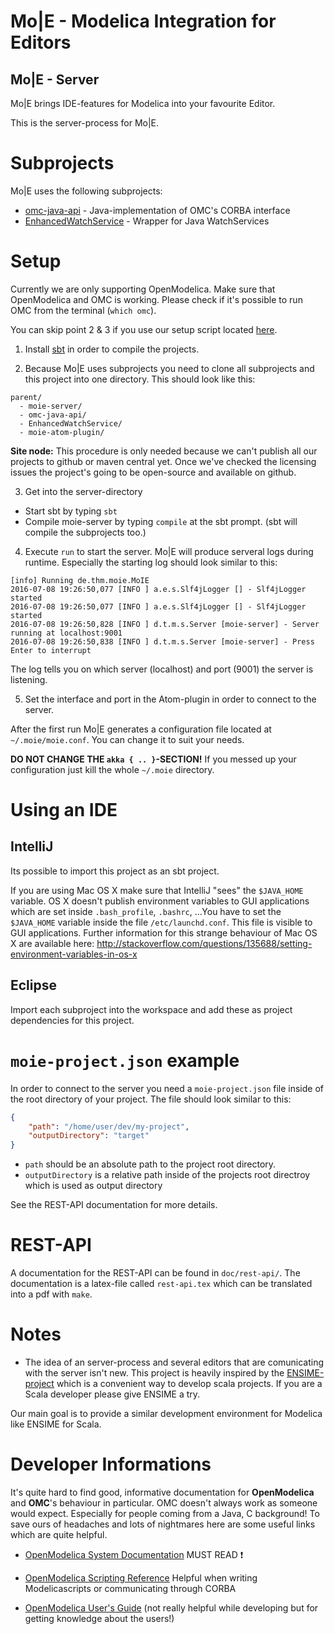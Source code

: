 # Mo|E - Modelica Integration for Editors
## Mo|E - Server
Mo|E brings IDE-features for Modelica into your favourite Editor.

This is the server-process for Mo|E.

# Subprojects
Mo|E uses the following subprojects:
- [omc-java-api](https://git.thm.de/njss90/omc-java-api) -
  Java-implementation of OMC's CORBA interface
- [EnhancedWatchService](https://github.com/njustus/EnhancedWatchService) -
  Wrapper for Java WatchServices

# Setup
Currently we are only supporting OpenModelica. Make sure that OpenModelica and OMC is
working. Please check if it's possible to run OMC from the terminal (```which omc```).

You can skip point 2 & 3 if you use our setup script located [here](https://git.thm.de/njss90/moie-server/blob/master/tools/setup.sh).

1. Install [sbt](http://www.scala-sbt.org/) in order to compile the projects.

2. Because Mo|E uses subprojects you need to clone all subprojects and this project into
one directory. This should look like this:
  ```
  parent/
    - moie-server/
    - omc-java-api/
    - EnhancedWatchService/
    - moie-atom-plugin/
  ```
  __Site node:__ This procedure is only needed because we can't publish all our projects
  to github or maven central yet. Once we've checked the licensing issues the project's going
  to be open-source and available on github.

3. Get into the server-directory
  - Start sbt by typing ```sbt```
  - Compile moie-server by typing ```compile``` at the sbt prompt.
    (sbt will compile the subprojects too.)

4. Execute ```run``` to start the server. Mo|E will produce serveral logs during runtime.
  Especially the starting log should look similar to this:
```
[info] Running de.thm.moie.MoIE
2016-07-08 19:26:50,077 [INFO ] a.e.s.Slf4jLogger [] - Slf4jLogger started
2016-07-08 19:26:50,077 [INFO ] a.e.s.Slf4jLogger [] - Slf4jLogger started
2016-07-08 19:26:50,828 [INFO ] d.t.m.s.Server [moie-server] - Server running at localhost:9001
2016-07-08 19:26:50,838 [INFO ] d.t.m.s.Server [moie-server] - Press Enter to interrupt
```
  The log tells you on which server (localhost) and port (9001) the server is listening.

5. Set the interface and port in the Atom-plugin in order to connect to the server.

After the first run Mo|E generates a configuration file located at ```~/.moie/moie.conf```. You can change it to suit your needs.

__DO NOT CHANGE THE ```akka { .. }```-SECTION!__
If you messed up your configuration just kill the whole ```~/.moie``` directory.

# Using an IDE

## IntelliJ
Its possible to import this project as an sbt project.

If you are using Mac OS X make sure that IntelliJ "sees" the
```$JAVA_HOME``` variable. OS X doesn't publish environment
variables to GUI applications which are set inside
```.bash_profile```, ```.bashrc```, ...You have to set
the ```$JAVA_HOME``` variable inside
the file ```/etc/launchd.conf```. This file is visible to GUI applications.
Further information for this strange behaviour of Mac OS X are available here:
http://stackoverflow.com/questions/135688/setting-environment-variables-in-os-x

## Eclipse
Import each subproject into the workspace and add these as project
dependencies for this project.

# `moie-project.json` example
In order to connect to the server you need a `moie-project.json` file inside
of the root directory of your project. The file should look similar to this:
```json
{
	"path": "/home/user/dev/my-project",
	"outputDirectory": "target"
}
```
- `path` should be an absolute path to the project root directory.
- `outputDirectory` is a relative path inside of the projects
  root directroy which is used as output directory

See the REST-API documentation for more details.

# REST-API
A documentation for the REST-API can be found in
``` doc/rest-api/ ```.
The documentation is a latex-file called ``` rest-api.tex ``` which
can be translated into a pdf with ``` make ```.

# Notes
  - The idea of an server-process and several editors that are comunicating with
  the server isn't new. This project is heavily inspired by the [ENSIME-project](http://ensime.github.io/)
  which is a convenient way to develop scala projects.
  If you are a Scala developer please give ENSIME a try.

  Our main goal is to provide a similar development environment for Modelica
  like ENSIME for Scala.

# Developer Informations
It's quite hard to find good, informative documentation for __OpenModelica__ and __OMC__'s behaviour in particular.
OMC doesn't always work as someone would expect. Especially for people coming from a Java, C background!
To save ours of headaches and lots of nightmares here are some useful links which are quite helpful.

- [OpenModelica System Documentation](https://openmodelica.org/svn/OpenModelica/tags/OPENMODELICA_1_9_0_BETA_4/doc/OpenModelicaSystem.pdf)
MUST READ :exclamation:

- [OpenModelica Scripting Reference](https://build.openmodelica.org/Documentation/OpenModelica.Scripting.html)
Helpful when writing Modelicascripts or communicating through CORBA

- [OpenModelica User's Guide](https://openmodelica.org/doc/OpenModelicaUsersGuide/latest/)
(not really helpful while developing but for getting knowledge about the users!)
